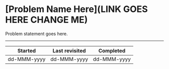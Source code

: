 # [Problem Name Here](LINK GOES HERE CHANGE ME)

Problem statement goes here.

---

| Started     | Last revisited | Completed   |
| ----------- | -------------- | ----------- |
| dd-MMM-yyyy | dd-MMM-yyyy    | dd-MMM-yyyy |
